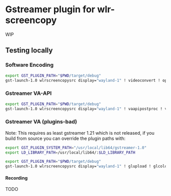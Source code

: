 # Gstreamer plugin for wlr-screencopy

WIP

## Testing locally

### Software Encoding

```sh
export GST_PLUGIN_PATH="$PWD/target/debug"
gst-launch-1.0 wlrscreencopysrc display="wayland-1" ! videoconvert ! openh264enc ! openh264dec ! videoconvert ! queue ! waylandsink
```

### Gstreamer VA-API

```sh
export GST_PLUGIN_PATH="$PWD/target/debug"
gst-launch-1.0 wlrscreencopysrc display="wayland-1" ! vaapipostproc ! vaapih264enc ! vaapih264dec ! vaapipostproc ! queue ! waylandsink
```

### Gstreamer VA (plugins-bad)

Note: This requires as least gstreamer 1.21 which is not released, if you build from source
you can override the plugin paths with:

```sh
export GST_PLUGIN_SYSTEM_PATH="/usr/local/lib64/gstreamer-1.0"
export LD_LIBRARY_PATH=/usr/local/lib64/:$LD_LIBRARY_PATH
```

```sh
export GST_PLUGIN_PATH="$PWD/target/debug"
gst-launch-1.0 wlrscreencopysrc display="wayland-1" ! glupload ! glcolorconvert ! gldownload ! vah264enc ! vah264dec ! vapostproc ! queue ! waylandsink
```

#### Recording

TODO
